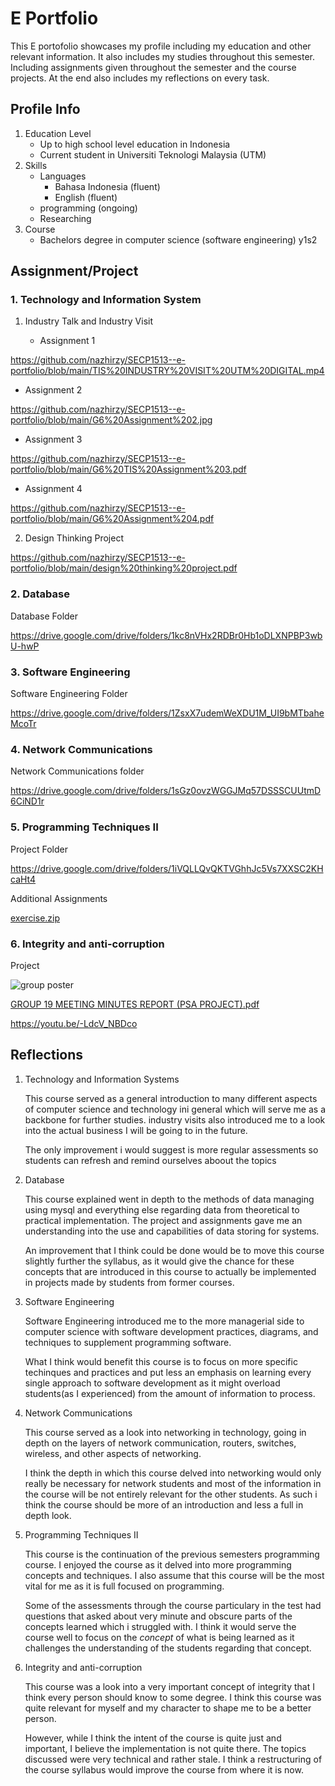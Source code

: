# E Portfolio
This E portofolio showcases my profile including my education and other relevant information. It also includes my studies throughout this semester. Including assignments given throughout the semester and the course projects. At the end also includes my reflections on every task.

## Profile Info

1. Education Level
   - Up to high school level education in Indonesia
   - Current student in Universiti Teknologi Malaysia (UTM)
2. Skills
   - Languages
     - Bahasa Indonesia (fluent)
     - English (fluent)
   - programming (ongoing)
   - Researching
3. Course
   - Bachelors degree in computer science (software engineering) y1s2

## Assignment/Project

### 1. Technology and Information System
1. Industry Talk and Industry Visit

   - Assignment 1

https://github.com/nazhirzy/SECP1513--e-portfolio/blob/main/TIS%20INDUSTRY%20VISIT%20UTM%20DIGITAL.mp4

   - Assignment 2

https://github.com/nazhirzy/SECP1513--e-portfolio/blob/main/G6%20Assignment%202.jpg

   - Assignment 3

https://github.com/nazhirzy/SECP1513--e-portfolio/blob/main/G6%20TIS%20Assignment%203.pdf

   - Assignment 4

https://github.com/nazhirzy/SECP1513--e-portfolio/blob/main/G6%20Assignment%204.pdf

2. Design Thinking Project

https://github.com/nazhirzy/SECP1513--e-portfolio/blob/main/design%20thinking%20project.pdf

### 2. Database
Database Folder

https://drive.google.com/drive/folders/1kc8nVHx2RDBr0Hb1oDLXNPBP3wbU-hwP

### 3. Software Engineering
Software Engineering Folder

https://drive.google.com/drive/folders/1ZsxX7udemWeXDU1M_UI9bMTbaheMcoTr

### 4. Network Communications
Network Communications folder

https://drive.google.com/drive/folders/1sGz0ovzWGGJMq57DSSSCUUtmD6CiND1r

### 5. Programming Techniques II
Project Folder

https://drive.google.com/drive/folders/1iVQLLQvQKTVGhhJc5Vs7XXSC2KHcaHt4

Additional Assignments

[exercise.zip](https://github.com/user-attachments/files/18462534/exercise.zip)

### 6. Integrity and anti-corruption


Project

![group poster](https://github.com/user-attachments/assets/7e3e99ec-209f-41b0-86ea-2171df583cf2)

[GROUP 19 MEETING MINUTES REPORT (PSA PROJECT).pdf](https://github.com/user-attachments/files/18462540/GROUP.19.MEETING.MINUTES.REPORT.PSA.PROJECT.pdf)

https://youtu.be/-LdcV_NBDco

## Reflections

1. Technology and Information Systems

   This course served as a general introduction to many different aspects of computer science and technology ini general which will serve me as a backbone for further studies. industry visits also introduced me to a look into the actual business I will be going to in the future.
   
   The only improvement i would suggest is more regular assessments so students can refresh and remind ourselves aboout the topics

2. Database

   This course explained went in depth to the methods of data managing using mysql and everything else regarding data from theoretical to practical implementation. The project and assignments gave me an understanding into the use and capabilities of data storing for systems.
   
   An improvement that I think could be done would be to move this course slightly further the syllabus, as it would give the chance for these concepts that are introduced in this course to actually be implemented in projects made by students from former courses.
   
3. Software Engineering

   Software Engineering introduced me to the more managerial side to computer science with software development practices, diagrams, and techniques to supplement programming software.

   What I think would benefit this course is to focus on more specific techinques and practices and put less an emphasis on learning every single approach to software development as it might overload students(as I experienced) from the amount of information to process.

4. Network Communications

    This course served as a look into networking in technology, going in depth on the layers of network communication, routers, switches, wireless, and other aspects of networking.

   I think the depth in which this course delved into networking would only really be necessary for network students and most of the information in the course will be not entirely relevant for the other students. As such i think the course should be more of an introduction and less a full in depth look.

5. Programming Techniques II

   This course is the continuation of the previous semesters programming course. I enjoyed the course as it delved into more programming concepts and techniques. I also assume that this course will be the most vital for me as it is full focused on programming.

   Some of the assessments through the course particulary in the test had questions that asked about very minute and obscure parts of the concepts learned which i struggled with. I think it would serve the course well to focus on the *concept* of what is being learned as it challenges the understanding of the students regarding that concept.

6. Integrity and anti-corruption

   This course was a look into a very important concept of integrity that I think every person should know to some degree. I think this course was quite relevant for myself and my character to shape me to be a better person.

   However, while I think the intent of the course is quite just and important, I believe the implementation is not quite there. The topics discussed were very technical and rather stale. I think a restructuring of the course syllabus would improve the course from where it is now.
